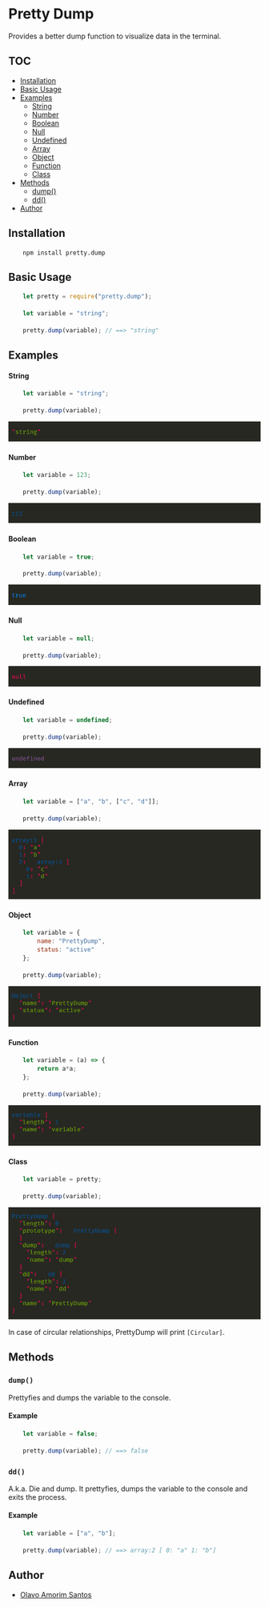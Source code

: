 # Pretty Dump
Provides a better dump function to visualize data in the terminal.

## TOC

+ [Installation](#installation)
+ [Basic Usage](#basic-usage)
+ [Examples](#examples)
    * [String](#string)
    * [Number](#number)
    * [Boolean](#boolean)
    * [Null](#null)
    * [Undefined](#undefined)
    * [Array](#array)
    * [Object](#object)
    * [Function](#function)
    * [Class](#class)
+ [Methods](#methods)
    * [dump()](#dump)
    * [dd()](#dd)
+ [Author](#author)

## Installation

```
    npm install pretty.dump
```

## Basic Usage

```js
    let pretty = require("pretty.dump");
    
    let variable = "string";

    pretty.dump(variable); // ==> "string"
```

## Examples

#### String

```js
    let variable = "string";

    pretty.dump(variable);
```

![string screenshot](/docs/string.jpg?raw=true "string screenshot")

#### Number

```js
    let variable = 123;

    pretty.dump(variable);
```

![int screenshot](/docs/int.jpg?raw=true "int screenshot")

#### Boolean

```js
    let variable = true;

    pretty.dump(variable);
```

![bool screenshot](/docs/bool.jpg?raw=true "bool screenshot")

#### Null

```js
    let variable = null;

    pretty.dump(variable);
```

![null screenshot](/docs/null.jpg?raw=true "null screenshot")

#### Undefined

```js
    let variable = undefined;

    pretty.dump(variable);
```

![undefined screenshot](/docs/undefined.jpg?raw=true "undefined screenshot")

#### Array

```js
    let variable = ["a", "b", ["c", "d"]];

    pretty.dump(variable);
```

![array screenshot](/docs/array.jpg?raw=true "array screenshot")

#### Object

```js
    let variable = {
        name: "PrettyDump",
        status: "active"
    };

    pretty.dump(variable);
```

![object screenshot](/docs/object.jpg?raw=true "object screenshot")

#### Function

```js
    let variable = (a) => {
        return a*a;
    };

    pretty.dump(variable);
```

![function screenshot](/docs/function.jpg?raw=true "function screenshot")

#### Class

```js
    let variable = pretty;

    pretty.dump(variable);
```

![class screenshot](/docs/class.jpg?raw=true "class screenshot")

In case of circular relationships, PrettyDump will print `[Circular]`.

## Methods

### `dump()`

Prettyfies and dumps the variable to the console.

#### Example

```js
    let variable = false;

    pretty.dump(variable); // ==> false
```

### `dd()`

A.k.a. Die and dump. It prettyfies, dumps the variable to the console and exits the process.

#### Example

```js
    let variable = ["a", "b"];

    pretty.dump(variable); // ==> array:2 [ 0: "a" 1: "b"]
```

## Author
+ [Olavo Amorim Santos](https://github.com/olavoasantos)

